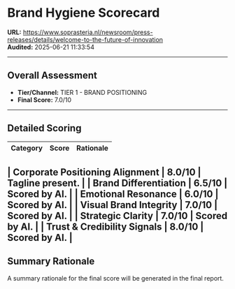 # Brand Hygiene Scorecard

**URL:** https://www.soprasteria.nl/newsroom/press-releases/details/welcome-to-the-future-of-innovation  
**Audited:** 2025-06-21 11:33:54

---

## Overall Assessment

- **Tier/Channel:** TIER 1 - BRAND POSITIONING
- **Final Score:** 7.0/10

---

## Detailed Scoring

| Category | Score | Rationale |
| -------- | ----- | --------- |

| **Corporate Positioning Alignment** | 8.0/10 | Tagline present. |
| **Brand Differentiation** | 6.5/10 | Scored by AI. |
| **Emotional Resonance** | 6.0/10 | Scored by AI. |
| **Visual Brand Integrity** | 7.0/10 | Scored by AI. |
| **Strategic Clarity** | 7.0/10 | Scored by AI. |
| **Trust & Credibility Signals** | 8.0/10 | Scored by AI. |
---

## Summary Rationale

A summary rationale for the final score will be generated in the final report.